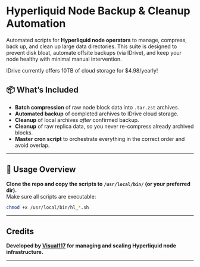 # Hyperliquid Node Backup & Cleanup Automation

Automated scripts for **Hyperliquid node operators** to manage, compress, back up, and clean up large data directories. This suite is designed to prevent disk bloat, automate offsite backups (via IDrive), and keep your node healthy with minimal manual intervention.

IDrive currently offers 10TB of cloud storage for $4.98/yearly!

## 📦 What’s Included

- **Batch compression** of raw node block data into `.tar.zst` archives.
- **Automated backup** of completed archives to IDrive cloud storage.
- **Cleanup** of local archives _after_ confirmed backup.
- **Cleanup** of raw replica data, so you never re-compress already archived blocks.
- **Master cron script** to orchestrate everything in the correct order and avoid overlap.

---

## 🚀 Usage Overview

**Clone the repo and copy the scripts to `/usr/local/bin/` (or your preferred dir).**  
Make sure all scripts are executable:  
```bash
chmod +x /usr/local/bin/hl_*.sh

```

---

## Credits

**Developed by [Visual117](https://github.com/Visual117) for managing and scaling Hyperliquid node infrastructure.**

---
